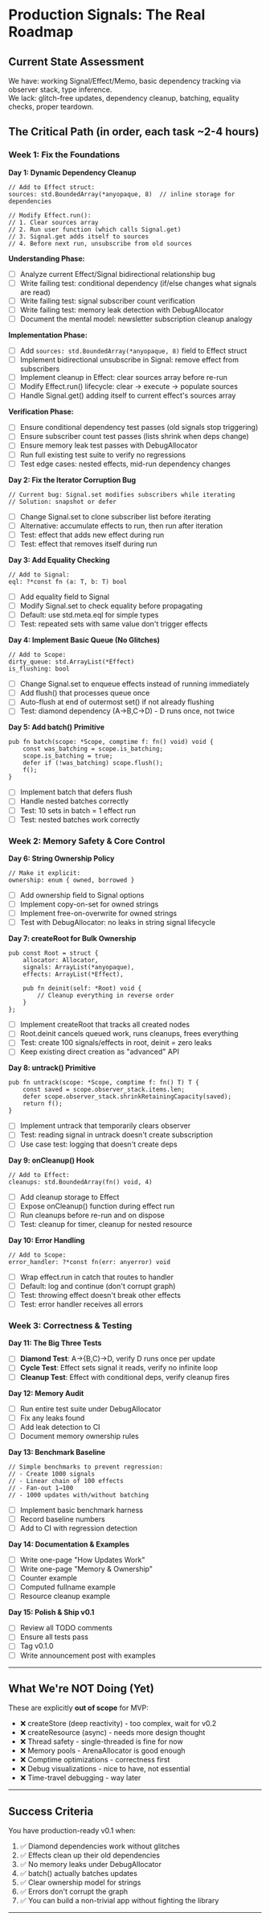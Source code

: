 # Production Signals: The Real Roadmap

## Current State Assessment
We have: working Signal/Effect/Memo, basic dependency tracking via observer stack, type inference.  
We lack: glitch-free updates, dependency cleanup, batching, equality checks, proper teardown.

## The Critical Path (in order, each task ~2-4 hours)

### Week 1: Fix the Foundations

**Day 1: Dynamic Dependency Cleanup**
```zig
// Add to Effect struct:
sources: std.BoundedArray(*anyopaque, 8)  // inline storage for dependencies

// Modify Effect.run():
// 1. Clear sources array
// 2. Run user function (which calls Signal.get)
// 3. Signal.get adds itself to sources
// 4. Before next run, unsubscribe from old sources
```

**Understanding Phase:**
- [ ] Analyze current Effect/Signal bidirectional relationship bug
- [ ] Write failing test: conditional dependency (if/else changes what signals are read)
- [ ] Write failing test: signal subscriber count verification 
- [ ] Write failing test: memory leak detection with DebugAllocator
- [ ] Document the mental model: newsletter subscription cleanup analogy

**Implementation Phase:**
- [ ] Add `sources: std.BoundedArray(*anyopaque, 8)` field to Effect struct
- [ ] Implement bidirectional unsubscribe in Signal: remove effect from subscribers
- [ ] Implement cleanup in Effect: clear sources array before re-run  
- [ ] Modify Effect.run() lifecycle: clear → execute → populate sources
- [ ] Handle Signal.get() adding itself to current effect's sources array

**Verification Phase:**
- [ ] Ensure conditional dependency test passes (old signals stop triggering)
- [ ] Ensure subscriber count test passes (lists shrink when deps change)
- [ ] Ensure memory leak test passes with DebugAllocator
- [ ] Run full existing test suite to verify no regressions
- [ ] Test edge cases: nested effects, mid-run dependency changes

**Day 2: Fix the Iterator Corruption Bug**
```zig
// Current bug: Signal.set modifies subscribers while iterating
// Solution: snapshot or defer
```
- [ ] Change Signal.set to clone subscriber list before iterating
- [ ] Alternative: accumulate effects to run, then run after iteration
- [ ] Test: effect that adds new effect during run
- [ ] Test: effect that removes itself during run

**Day 3: Add Equality Checking**
```zig
// Add to Signal:
eql: ?*const fn (a: T, b: T) bool
```
- [ ] Add equality field to Signal
- [ ] Modify Signal.set to check equality before propagating
- [ ] Default: use std.meta.eql for simple types
- [ ] Test: repeated sets with same value don't trigger effects

**Day 4: Implement Basic Queue (No Glitches)**
```zig
// Add to Scope:
dirty_queue: std.ArrayList(*Effect)
is_flushing: bool
```
- [ ] Change Signal.set to enqueue effects instead of running immediately
- [ ] Add flush() that processes queue once
- [ ] Auto-flush at end of outermost set() if not already flushing
- [ ] Test: diamond dependency (A→B,C→D) - D runs once, not twice

**Day 5: Add batch() Primitive**
```zig
pub fn batch(scope: *Scope, comptime f: fn() void) void {
    const was_batching = scope.is_batching;
    scope.is_batching = true;
    defer if (!was_batching) scope.flush();
    f();
}
```
- [ ] Implement batch that defers flush
- [ ] Handle nested batches correctly
- [ ] Test: 10 sets in batch = 1 effect run
- [ ] Test: nested batches work correctly

### Week 2: Memory Safety & Core Control

**Day 6: String Ownership Policy**
```zig
// Make it explicit:
ownership: enum { owned, borrowed }
```
- [ ] Add ownership field to Signal options
- [ ] Implement copy-on-set for owned strings
- [ ] Implement free-on-overwrite for owned strings
- [ ] Test with DebugAllocator: no leaks in string signal lifecycle

**Day 7: createRoot for Bulk Ownership**
```zig
pub const Root = struct {
    allocator: Allocator,
    signals: ArrayList(*anyopaque),
    effects: ArrayList(*Effect),
    
    pub fn deinit(self: *Root) void {
        // Cleanup everything in reverse order
    }
};
```
- [ ] Implement createRoot that tracks all created nodes
- [ ] Root.deinit cancels queued work, runs cleanups, frees everything
- [ ] Test: create 100 signals/effects in root, deinit = zero leaks
- [ ] Keep existing direct creation as "advanced" API

**Day 8: untrack() Primitive**
```zig
pub fn untrack(scope: *Scope, comptime f: fn() T) T {
    const saved = scope.observer_stack.items.len;
    defer scope.observer_stack.shrinkRetainingCapacity(saved);
    return f();
}
```
- [ ] Implement untrack that temporarily clears observer
- [ ] Test: reading signal in untrack doesn't create subscription
- [ ] Use case test: logging that doesn't create deps

**Day 9: onCleanup() Hook**
```zig
// Add to Effect:
cleanups: std.BoundedArray(fn() void, 4)
```
- [ ] Add cleanup storage to Effect
- [ ] Expose onCleanup() function during effect run
- [ ] Run cleanups before re-run and on dispose
- [ ] Test: cleanup for timer, cleanup for nested resource

**Day 10: Error Handling**
```zig
// Add to Scope:
error_handler: ?*const fn(err: anyerror) void
```
- [ ] Wrap effect.run in catch that routes to handler
- [ ] Default: log and continue (don't corrupt graph)
- [ ] Test: throwing effect doesn't break other effects
- [ ] Test: error handler receives all errors

### Week 3: Correctness & Testing

**Day 11: The Big Three Tests**
- [ ] **Diamond Test**: A→{B,C}→D, verify D runs once per update
- [ ] **Cycle Test**: Effect sets signal it reads, verify no infinite loop
- [ ] **Cleanup Test**: Effect with conditional deps, verify cleanup fires

**Day 12: Memory Audit**
- [ ] Run entire test suite under DebugAllocator
- [ ] Fix any leaks found
- [ ] Add leak detection to CI
- [ ] Document memory ownership rules

**Day 13: Benchmark Baseline**
```zig
// Simple benchmarks to prevent regression:
// - Create 1000 signals
// - Linear chain of 100 effects  
// - Fan-out 1→100
// - 1000 updates with/without batching
```
- [ ] Implement basic benchmark harness
- [ ] Record baseline numbers
- [ ] Add to CI with regression detection

**Day 14: Documentation & Examples**
- [ ] Write one-page "How Updates Work" 
- [ ] Write one-page "Memory & Ownership"
- [ ] Counter example
- [ ] Computed fullname example
- [ ] Resource cleanup example

**Day 15: Polish & Ship v0.1**
- [ ] Review all TODO comments
- [ ] Ensure all tests pass
- [ ] Tag v0.1.0
- [ ] Write announcement post with examples

---

## What We're NOT Doing (Yet)

These are explicitly **out of scope** for MVP:
- ❌ createStore (deep reactivity) - too complex, wait for v0.2
- ❌ createResource (async) - needs more design thought  
- ❌ Thread safety - single-threaded is fine for now
- ❌ Memory pools - ArenaAllocator is good enough
- ❌ Comptime optimizations - correctness first
- ❌ Debug visualizations - nice to have, not essential
- ❌ Time-travel debugging - way later

---

## Success Criteria

You have production-ready v0.1 when:
1. ✅ Diamond dependencies work without glitches
2. ✅ Effects clean up their old dependencies  
3. ✅ No memory leaks under DebugAllocator
4. ✅ batch() actually batches updates
5. ✅ Clear ownership model for strings
6. ✅ Errors don't corrupt the graph
7. ✅ You can build a non-trivial app without fighting the library

---